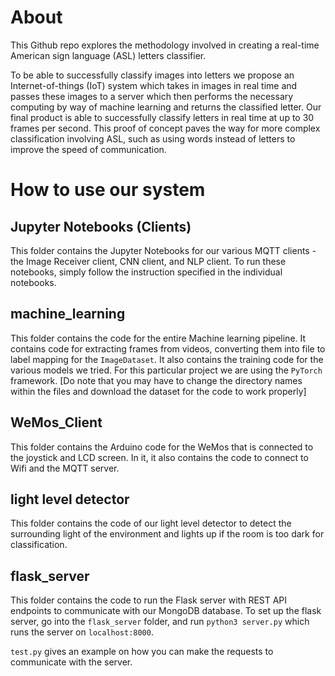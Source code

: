 # About
This Github repo explores the methodology involved in creating a real-time American sign language (ASL) letters classifier. 

To be able to successfully classify images into letters we propose an Internet-of-things (IoT) system which takes in images in real time and passes these images to a server which then performs the necessary computing by way of machine learning and returns the classified letter. Our final product is able to successfully classify letters in real time at up to 30 frames per second. This proof of concept paves the way for more complex classification involving ASL, such as using words instead of letters to improve the speed of communication.

# How to use our system

## Jupyter Notebooks (Clients)

This folder contains the Jupyter Notebooks for our various MQTT clients - the Image Receiver client, CNN client, and NLP client. To run these notebooks, simply follow the instruction specified in the individual notebooks.

## machine_learning

This folder contains the code for the entire Machine learning pipeline. It contains code for extracting frames from videos, converting them into file to label mapping for the `ImageDataset`. It also contains the training code for the various models we tried. For this particular project we are using the `PyTorch` framework. [Do note that you may have to change the directory names within the files and download the dataset for the code to work properly]

## WeMos_Client
This folder contains the Arduino code for the WeMos that is connected to the joystick and LCD screen. In it, it also contains the code to connect to Wifi and the MQTT server. 

## light level detector
This folder contains the code of our light level detector to detect the surrounding light of the environment and lights up if the room is too dark for classification.

## flask_server
This folder contains the code to run the Flask server with REST API endpoints to communicate with our MongoDB database. To set up the flask server, go into the `flask_server` folder, and run `python3 server.py` which runs the server on `localhost:8000`.

`test.py` gives an example on how you can make the requests to communicate with the server.

